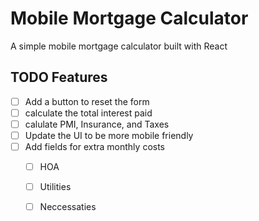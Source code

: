# Mobile Mortgage Calculator

A simple mobile mortgage calculator built with React

## TODO Features
- [ ] Add a button to reset the form
- [ ] calculate the total interest paid
- [ ] calulate PMI, Insurance, and Taxes
- [ ] Update the UI to be more mobile friendly
- [ ] Add fields for extra monthly costs
    - [ ] HOA
    - [ ] Utilities
    - [ ] Neccessaties


